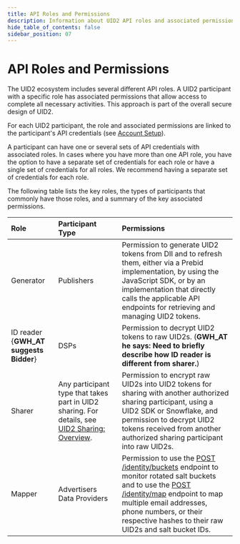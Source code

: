 ```yaml
---
title: API Roles and Permissions
description: Information about UID2 API roles and associated permissions
hide_table_of_contents: false
sidebar_position: 07
---
```


# API Roles and Permissions

The UID2 ecosystem includes several different API roles. A UID2 participant with a specific role has associated permissions that allow access to complete all necessary activities. This approach is part of the overall secure design of UID2.

For each UID2 participant, the role and associated permissions are linked to the participant's API credentials (see [Account Setup](gs-account-setup.md)).

A participant can have one or several sets of API credentials with associated roles. In cases where you have more than one API role, you have the option to have a separate set of credentials for each role or have a single set of credentials for all roles. We recommend having a separate set of credentials for each role. 

The following table lists the key roles, the types of participants that commonly have those roles, and a summary of the key associated permissions.

| Role | Participant Type | Permissions |
| :--- | :--- | :--- |
| Generator | Publishers | Permission to generate UID2 tokens from DII and to refresh them, either via a Prebid implementation, by using the JavaScript SDK, or by an implementation that directly calls the applicable API endpoints for retrieving and managing UID2 tokens. |
| ID reader {**GWH_AT suggests Bidder**} | DSPs | Permission to decrypt UID2 tokens to raw UID2s. (**GWH_AT he says: Need to briefly describe how ID reader is different from sharer.**) |
| Sharer | Any participant type that takes part in UID2 sharing. For details, see [UID2 Sharing: Overview](../sharing/sharing-overview.md). | Permission to encrypt raw UID2s into UID2 tokens for sharing with another authorized sharing participant, using a UID2 SDK or Snowflake, and permission to decrypt UID2 tokens received from another authorized sharing participant into raw UID2s. |
| Mapper | Advertisers<br/>Data Providers | Permission to use the [POST /identity/buckets](../endpoints/post-identity-buckets.md) endpoint to monitor rotated salt buckets and to use the [POST /identity/map](../endpoints/post-identity-map.md) endpoint to map multiple email addresses, phone numbers, or their respective hashes to their raw UID2s and salt bucket IDs. |

